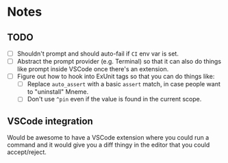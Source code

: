# Notes

## TODO

- [ ] Shouldn't prompt and should auto-fail if `CI` env var is set.
- [ ] Abstract the prompt provider (e.g. Terminal) so that it can also do things like prompt inside VSCode once there's an extension.
- [ ] Figure out how to hook into ExUnit tags so that you can do things like:
  - [ ] Replace `auto_assert` with a basic `assert` match, in case people want to "uninstall" Mneme.
  - [ ] Don't use `^pin` even if the value is found in the current scope.

## VSCode integration

Would be awesome to have a VSCode extension where you could run a command and it would give you a diff thingy in the editor that you could accept/reject.
